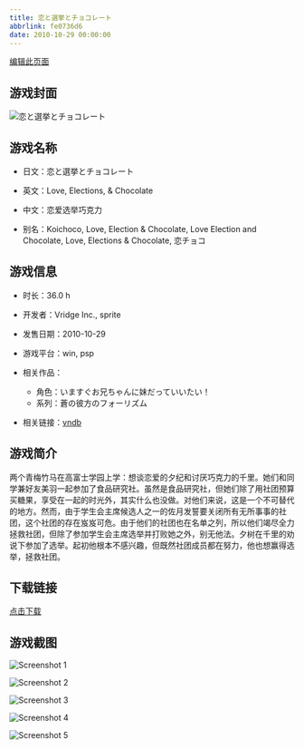 ```yaml
---
title: 恋と選挙とチョコレート
abbrlink: fe0736d6
date: 2010-10-29 00:00:00
---
```

[编辑此页面](https://github.com/ACG-3/ADV3-source/blob/main/source/_posts/games/%E6%81%8B%E3%81%A8%E9%81%B8%E6%8C%99%E3%81%A8%E3%83%81%E3%83%A7%E3%82%B3%E3%83%AC%E3%83%BC%E3%83%88.md)

## 游戏封面

![恋と選挙とチョコレート](https%3A//pan.timero.xyz/onedrive/img_lib_001/%E6%81%8B%E3%81%A8%E9%81%B8%E6%8C%99%E3%81%A8%E3%83%81%E3%83%A7%E3%82%B3%E3%83%AC%E3%83%BC%E3%83%88_cover.avif)


## 游戏名称

- 日文：恋と選挙とチョコレート
- 英文：Love, Elections, & Chocolate
- 中文：恋爱选举巧克力

- 别名：Koichoco, Love, Election & Chocolate, Love Election and Chocolate, Love, Elections & Chocolate, 恋チョコ


## 游戏信息

- 时长：36.0 h
- 开发者：Vridge Inc., sprite
- 发售日期：2010-10-29
- 游戏平台：win, psp
- 相关作品：
   - 角色：いますぐお兄ちゃんに妹だっていいたい！
   - 系列：蒼の彼方のフォーリズム

- 相关链接：[vndb](https://vndb.org/v4028)


## 游戏简介

两个青梅竹马在高富士学园上学：想谈恋爱的夕纪和讨厌巧克力的千里。她们和同学兼好友美羽一起参加了食品研究社。虽然是食品研究社，但她们除了用社团预算买糖果，享受在一起的时光外，其实什么也没做。对他们来说，这是一个不可替代的地方。然而，由于学生会主席候选人之一的佐月发誓要关闭所有无所事事的社团，这个社团的存在岌岌可危。由于他们的社团也在名单之列，所以他们竭尽全力拯救社团，但除了参加学生会主席选举并打败她之外，别无他法。夕树在千里的劝说下参加了选举。起初他根本不感兴趣，但既然社团成员都在努力，他也想赢得选举，拯救社团。




## 下载链接

[点击下载](https://pan.timero.xyz/onedrive/adv_lib_001/%E6%81%8B%E3%81%A8%E9%81%B8%E6%8C%99%E3%81%A8%E3%83%81%E3%83%A7%E3%82%B3%E3%83%AC%E3%83%BC%E3%83%88)


## 游戏截图


![Screenshot 1](https%3A//pan.timero.xyz/onedrive/img_lib_001/%E6%81%8B%E3%81%A8%E9%81%B8%E6%8C%99%E3%81%A8%E3%83%81%E3%83%A7%E3%82%B3%E3%83%AC%E3%83%BC%E3%83%88_Screenshot_1.avif)

![Screenshot 2](https%3A//pan.timero.xyz/onedrive/img_lib_001/%E6%81%8B%E3%81%A8%E9%81%B8%E6%8C%99%E3%81%A8%E3%83%81%E3%83%A7%E3%82%B3%E3%83%AC%E3%83%BC%E3%83%88_Screenshot_2.avif)

![Screenshot 3](https%3A//pan.timero.xyz/onedrive/img_lib_001/%E6%81%8B%E3%81%A8%E9%81%B8%E6%8C%99%E3%81%A8%E3%83%81%E3%83%A7%E3%82%B3%E3%83%AC%E3%83%BC%E3%83%88_Screenshot_3.avif)

![Screenshot 4](https%3A//pan.timero.xyz/onedrive/img_lib_001/%E6%81%8B%E3%81%A8%E9%81%B8%E6%8C%99%E3%81%A8%E3%83%81%E3%83%A7%E3%82%B3%E3%83%AC%E3%83%BC%E3%83%88_Screenshot_4.avif)

![Screenshot 5](https%3A//pan.timero.xyz/onedrive/img_lib_001/%E6%81%8B%E3%81%A8%E9%81%B8%E6%8C%99%E3%81%A8%E3%83%81%E3%83%A7%E3%82%B3%E3%83%AC%E3%83%BC%E3%83%88_Screenshot_5.avif)

